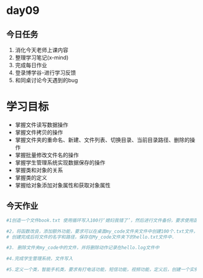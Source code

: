 # day09

## 今日任务

1. 消化今天老师上课内容
2. 整理学习笔记\(x-mind\)
3. 完成每日作业
4. 登录博学谷-进行学习反馈
5. 和同桌讨论今天遇到的bug

# 学习目标

* 掌握文件读写数据操作
* 掌握文件拷贝的操作
* 掌握文件夹的重命名、新建、文件列表、切换目录、当前目录路径、删除的操作
* 掌握批量修改文件名的操作
* 掌握学生管理系统实现数据保存的操作
* 掌握类和对象的关系
* 掌握类的定义
* 掌握给对象添加对象属性和获取对象属性

## 今天作业

```py
#1创造一个文件book.txt 使用循环写入100行‘媳妇我错了’，然后进行文件备份，要求使用函数实现，函数有返回值“ok”。
```

```py
#2，将函数改良，添加额外功能，要求可以在桌面my_code文件夹文件中创建100个.txt文件，并在每个文件中写入100行“hello world”
# 创建完成后将文件的名字和路径，保存在My_code文件夹下的hello.txt文件中.
```

```py
#3. 删除文件夹my_code中的文件，并将删除动作记录在hello.log文件中
```

```py
#4.完成学生管理系统，文件写入
```

```py
#5.定义一个类，智能手机类，要求有打电话功能，短信功能，视频功能，定义后，创建一个实例对象，添加颜色属性，尺寸。
```





